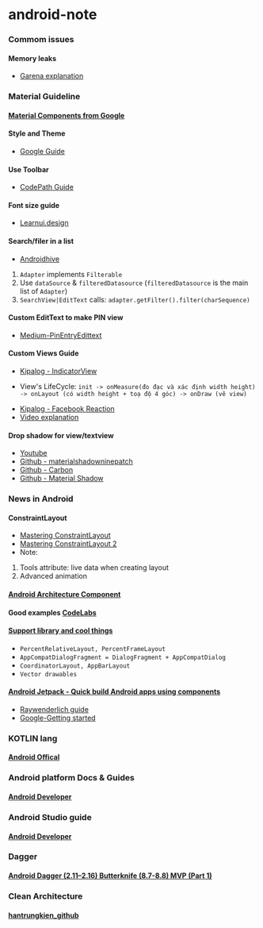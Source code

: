 # android-note

### Commom issues

#### Memory leaks
* [Garena explanation](https://engineering.garena.com/memory-leaks-in-android/)

### Material Guideline

#### [Material Components from Google](https://github.com/material-components/material-components-android/blob/master/docs/getting-started.md)

#### Style and Theme
* [Google Guide](https://developer.android.com/guide/topics/ui/look-and-feel/themes)

#### Use Toolbar
* [CodePath Guide](https://guides.codepath.com/android/using-the-app-toolbar#using-toolbar-as-actionbar)

#### Font size guide
* [Learnui.design](https://learnui.design/blog/android-material-design-font-size-guidelines.html)

#### Search/filer in a list
* [Androidhive](https://www.androidhive.info/2017/11/android-recyclerview-with-search-filter-functionality/)
1. `Adapter` implements `Filterable`
2. Use `dataSource` & `filteredDatasource` (`filteredDatasource` is the main list of `Adapter`)
3. `SearchView|EditText` calls: `adapter.getFilter().filter(charSequence)`

#### Custom EditText to make PIN view
* [Medium-PinEntryEdittext](https://medium.com/@ali.muzaffar/building-a-pinentryedittext-in-android-5f2eddcae5d3)


#### Custom Views Guide
* [Kipalog - IndicatorView](https://kipalog.com/posts/Android--Hieu-sau-hon-ve-CustomView-va-Huong-dan-xay-dung-thu-vien-UI-IndicatorView)
 - View's LifeCycle: `init -> onMeasure(đo đạc và xác định width height) -> onLayout (có width height + toạ độ 4 góc) -> onDraw (vẽ view)` 
* [Kipalog - Facebook Reaction](https://kipalog.com/posts/Android-2D-Graphics--Phan-tich-va-mo-phong-nut-cam-xuc-cua-Android-Facebook-Application)
* [Video explanation](https://academy.realm.io/posts/360andev-huyen-tue-dao-measure-layout-draw-repeat-custom-views-and-viewgroups-android/)

#### Drop shadow for view/textview
* [Youtube](https://www.youtube.com/watch?v=nNHChjTZCtw)
* [Github - materialshadowninepatch](https://github.com/h6ah4i/android-materialshadowninepatch)
* [Github - Carbon](https://github.com/ZieIony/Carbon)
* [Github - Material Shadow](https://github.com/harjot-oberai/MaterialShadows)

### News in Android

#### ConstraintLayout
* [Mastering ConstraintLayout](https://www.youtube.com/watch?v=rzmB3UxxhaA)
* [Mastering ConstraintLayout 2](https://www.youtube.com/watch?v=ytZteMo4ETk)
* Note:
1. Tools attribute: live data when creating layout
2. Advanced animation

#### [Android Architecture Component](https://developer.android.com/topic/libraries/architecture/)

#### Good examples [CodeLabs](https://codelabs.developers.google.com/)

#### [Support library and cool things](https://developer.android.com/topic/libraries/support-library/features)
* `PercentRelativeLayout, PercentFrameLayout`
* `AppCompatDialogFragment = DialogFragment + AppCompatDialog`
* `CoordinatorLayout, AppBarLayout`
* `Vector drawables`

#### [Android Jetpack - Quick build Android apps using components](https://developer.android.com/jetpack/)
* [Raywenderlich guide](https://www.raywenderlich.com/5365-jetpack-navigation-controller)
* [Google-Getting started](https://developer.android.com/jetpack/docs/getting-started)

### KOTLIN lang

#### [Android Offical](https://developer.android.com/kotlin/)

### Android platform Docs & Guides

#### [Android Developer](https://developer.android.com/docs/)

### Android Studio guide

#### [Android Developer](https://developer.android.com/studio/intro/)

### Dagger 

#### [Android Dagger (2.11–2.16) Butterknife (8.7-8.8) MVP (Part 1)](https://proandroiddev.com/how-to-android-dagger-2-10-2-11-butterknife-mvp-part-1-eb0f6b970fd)

### Clean Architecture

#### [hantrungkien_github](https://github.com/hantrungkien/android-clean-architecture-components-boilerplate)
